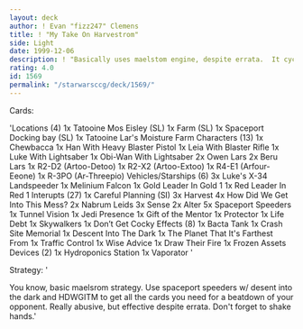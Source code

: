 ```yaml
---
layout: deck
author: ! Evan "fizz247" Clemens
title: ! "My Take On Harvestrom"
side: Light
date: 1999-12-06
description: ! "Basically uses maelstom engine, despite errata.  It cycles through your deck to get all the heavy hitters in 2-3 turns, Frozen Assets+Draw Their Fire to kill them in one big battle."
rating: 4.0
id: 1569
permalink: "/starwarsccg/deck/1569/"
---
```

Cards: 

'Locations (4)
1x Tatooine Mos Eisley (SL)
1x  Farm (SL)
1x  Spaceport Docking bay (SL)
1x Tatooine Lar's Moisture Farm
Characters (13)
1x Chewbacca
1x Han With Heavy Blaster Pistol
1x Leia With Blaster Rifle
1x Luke With Lightsaber
1x Obi-Wan With Lightsaber
2x Owen Lars
2x Beru Lars
1x R2-D2 (Artoo-Detoo)
1x R2-X2 (Artoo-Extoo)
1x R4-E1 (Arfour-Eeone)
1x R-3PO (Ar-Threepio)
Vehicles/Starships (6)
3x Luke's X-34 Landspeeder
1x Melinium Falcon
1x Gold Leader In Gold 1
1x Red Leader In Red 1
Interupts (27)
1x Careful Planning (SI)
3x Harvest
4x How Did We Get Into This Mess?
2x Nabrum Leids
3x Sense
2x Alter
5x Spaceport Speeders
1x Tunnel Vision
1x Jedi Presence
1x Gift of the Mentor
1x Protector
1x Life Debt
1x Skywalkers
1x Don’t Get Cocky
Effects (8)
1x Bacta Tank
1x Crash Site Memorial
1x Descent Into The Dark
1x The Planet That It's Farthest From
1x Traffic Control
1x Wise Advice
1x Draw Their Fire
1x Frozen Assets
Devices (2)
1x Hydroponics Station
1x Vaporator
'

Strategy: '

You know, basic maelsrom strategy.	Use spaceport speeders w/ desent into the dark and HDWGITM to get all the cards you need for a beatdown of your opponent.  Really abusive, but effective despite errata.  Don't forget to shake hands.'
